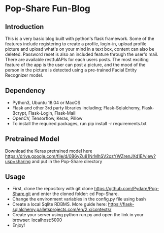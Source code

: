 # Pop-Share Fun-Blog
## Introduction
This is a very basic blog built with python's flask framework. Some of the features include registering to create a profile, login-in, upload profile picture and upload what's on your mind in a text box, content can also be deleted. Password reset is also an included feature through the user's mail. There are available restfulAPIs for each users posts. The most exciting feature of the app is the user can post a picture, and the mood of the person in the picture is detected using a pre-trained Facial Entity Recognizer model.
## Dependency
- Python3, Ubuntu 18.04 or MacOS
- Flask and other 3rd party libraries including; Flask-Sqlalchemy, Flask-Bcrypt, Flask-Login, Flask-Mail
- OpenCV, Tensorflow, Keras, Pillow
- To install the required packages, run pip install -r requirements.txt
## Pretrained Model
Download the Keras pretrained model here https://drive.google.com/file/d/0B6yZu81NrMhSV2ozYWZrenJXd1E/view?usp=sharing and put in the Pop-Share directory
## Usage
- First, clone the repository with git clone https://github.com/Pydare/Pop-Share.git and enter the cloned folder: cd Pop-Share.
- Change the environment variables in the config.py file using bash
- Create a local Sqlite RDBMS. More guide here: https://flask-sqlalchemy.palletsprojects.com/en/2.x/contexts/
- Create your server using python run.py and open the link in your browser: localhost:5000
- Enjoy!
